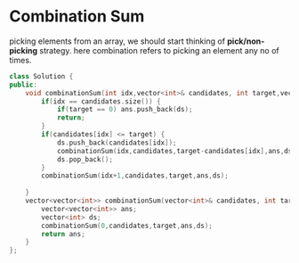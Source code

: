 # Combination Sum

picking elements from an array, we should start thinking of **pick/non-picking** strategy.
here combination refers to picking an element any no of times.

```cpp
class Solution {
public:
    void combinationSum(int idx,vector<int>& candidates, int target,vector<vector<int>> & ans, vector<int> & ds) {
        if(idx == candidates.size()) {
            if(target == 0) ans.push_back(ds);
            return;
        }
        if(candidates[idx] <= target) {
            ds.push_back(candidates[idx]);
            combinationSum(idx,candidates,target-candidates[idx],ans,ds);
            ds.pop_back();
        }
        combinationSum(idx+1,candidates,target,ans,ds);
        
    }
    vector<vector<int>> combinationSum(vector<int>& candidates, int target) {
        vector<vector<int>> ans;
        vector<int> ds;
        combinationSum(0,candidates,target,ans,ds);
        return ans;
    }
};
```
